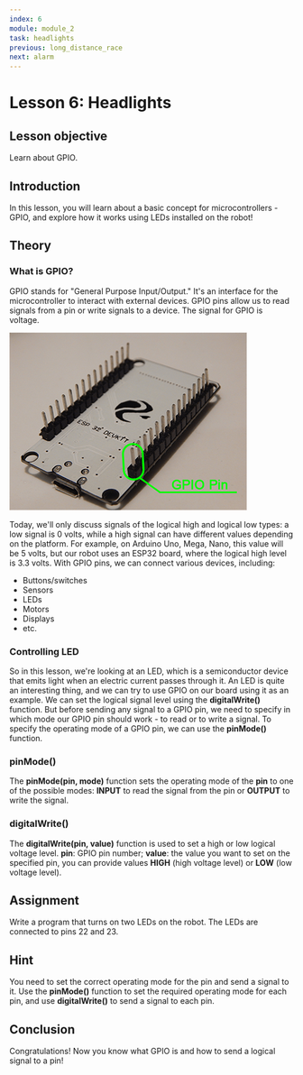 ```yaml
---
index: 6
module: module_2
task: headlights
previous: long_distance_race
next: alarm
---
```

# Lesson 6: Headlights

## Lesson objective
Learn about GPIO.

## Introduction
In this lesson, you will learn about a basic concept for microcontrollers - GPIO, and explore how it works using LEDs installed on the robot!

## Theory
### What is GPIO?
GPIO stands for "General Purpose Input/Output." It's an interface for the microcontroller to interact with external devices. GPIO pins allow us to read signals from a pin or write signals to a device. The signal for GPIO is voltage. 

![image](https://github.com/autolab-fi/line-robot-curriculum/blob/main/images/module_2/headlights_2.png?raw=True)

Today, we'll only discuss signals of the logical high and logical low types: a low signal is 0 volts, while a high signal can have different values depending on the platform. For example, on Arduino Uno, Mega, Nano, this value will be 5 volts, but our robot uses an ESP32 board, where the logical high level is 3.3 volts. With GPIO pins, we can connect various devices, including:

- Buttons/switches
- Sensors
- LEDs
- Motors
- Displays
- etc.

### Controlling LED
So in this lesson, we're looking at an LED, which is a semiconductor device that emits light when an electric current passes through it. An LED is quite an interesting thing, and we can try to use GPIO on our board using it as an example. We can set the logical signal level using the **digitalWrite()** function. But before sending any signal to a GPIO pin, we need to specify in which mode our GPIO pin should work - to read or to write a signal. To specify the operating mode of a GPIO pin, we can use the **pinMode()** function.

### pinMode()
The **pinMode(pin, mode)** function sets the operating mode of the **pin** to one of the possible modes: **INPUT** to read the signal from the pin or **OUTPUT** to write the signal.

### digitalWrite()
The **digitalWrite(pin, value)** function is used to set a high or low logical voltage level. **pin**: GPIO pin number; **value**: the value you want to set on the specified pin, you can provide values **HIGH** (high voltage level) or **LOW** (low voltage level).

## Assignment
Write a program that turns on two LEDs on the robot. The LEDs are connected to pins 22 and 23.

## Hint
You need to set the correct operating mode for the pin and send a signal to it. Use the **pinMode()** function to set the required operating mode for each pin, and use **digitalWrite()** to send a signal to each pin.

## Conclusion
Congratulations! Now you know what GPIO is and how to send a logical signal to a pin!